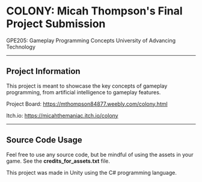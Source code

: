 # COLONY: Micah Thompson's Final Project Submission

GPE205: Gameplay Programming Concepts
University of Advancing Technology

---

## Project Information

This project is meant to showcase the key concepts of gameplay programming, from artificial intelligence to gameplay features.

Project Board: https://mthompson84877.weebly.com/colony.html

Itch.io: https://micahthemaniac.itch.io/colony

---

## Source Code Usage

Feel free to use any source code, but be mindful of using the assets in your game. See the **credits_for_assets.txt** file.

This project was made in Unity using the C# programming language.
